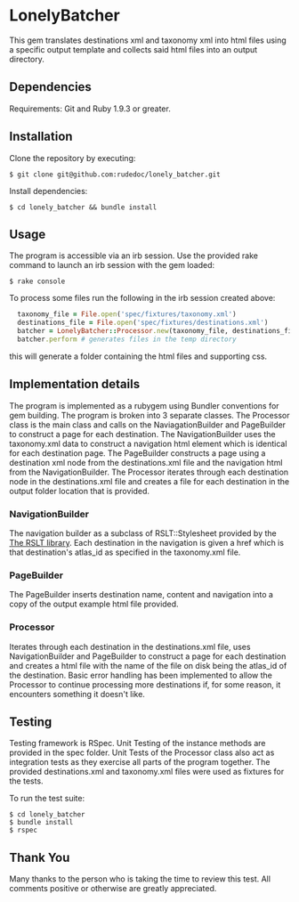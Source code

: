# LonelyBatcher

This gem translates destinations xml and taxonomy xml into html files using a specific output template and collects said html files into an output directory.

## Dependencies

Requirements: Git and Ruby 1.9.3 or greater.

## Installation

Clone the repository by executing:

    $ git clone git@github.com:rudedoc/lonely_batcher.git

Install dependencies:

    $ cd lonely_batcher && bundle install

## Usage

The program is accessible via an irb session. Use the provided rake command to launch an irb session with the gem loaded:

    $ rake console

To process some files run the following in the irb session created above:

```ruby
  taxonomy_file = File.open('spec/fixtures/taxonomy.xml')
  destinations_file = File.open('spec/fixtures/destinations.xml')
  batcher = LonelyBatcher::Processor.new(taxonomy_file, destinations_file, 'temp')
  batcher.perform # generates files in the temp directory
```

this will generate a folder containing the html files and supporting css.

## Implementation details
The program is implemented as a rubygem using Bundler conventions for gem building. The program is broken into 3 separate classes. The Processor class is the main class and calls on the NaviagationBuilder and PageBuilder to construct a page for each destination. The NavigationBuilder uses the taxonomy.xml data to construct a navigation html element which is identical for each destination page. The PageBuilder constructs a page using a destination xml node from the destinations.xml file and the navigation html from the NavigationBuilder. The Processor iterates through each destination node in the destinations.xml file and creates a file for each destination in the output folder location that is provided.

### NavigationBuilder
The navigation builder as a subclass of RSLT::Stylesheet provided by the [The RSLT library](https://github.com/DanielHeath/rslt). Each destination in the navigation is given a href which is that destination's atlas_id as specified in the taxonomy.xml file.

### PageBuilder
The PageBuilder inserts destination name, content and navigation into a copy of the output example html file provided.

### Processor
Iterates through each destination in the destinations.xml file, uses NavigationBuilder and PageBuilder to construct a page for each destination and creates a html file with the name of the file on disk being the atlas_id of the destination. Basic error handling has been implemented to allow the Processor to continue processing more destinations if, for some reason, it encounters something it doesn't like.

## Testing
Testing framework is RSpec. Unit Testing of the instance methods are provided in the spec folder. Unit Tests of the Processor class also act as integration tests as they exercise all parts of the program together. The provided destinations.xml and taxonomy.xml files were used as fixtures for the tests.

To run the test suite:

    $ cd lonely_batcher
    $ bundle install
    $ rspec

## Thank You
Many thanks to the person who is taking the time to review this test. All comments positive or otherwise are greatly appreciated.
